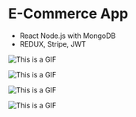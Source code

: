 # E-Commerce App 
- React Node.js with MongoDB
- REDUX, Stripe, JWT


![This is a GIF](https://i.ibb.co/68bH1N8/222-min.gif)

![This is a GIF](https://i.ibb.co/dQyMQp5/file2.gif)

![This is a GIF](https://i.ibb.co/1LkDNqQ/file3.gif)

![This is a GIF](https://i.ibb.co/920ZhS4/n5.gif)


